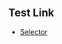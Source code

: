 ## Test Link

- [Selector](https://bigdata-mindstorms.github.io/d3-playground/#https://bigdata-mindstorms.github.io/d3-playground/aaron-suen/2016/01/26/selector.js)
